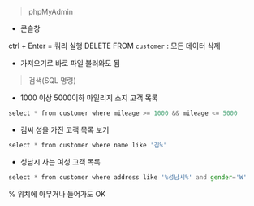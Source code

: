 > phpMyAdmin

- 콘솔창

ctrl + Enter = 쿼리 실행
DELETE FROM `customer` : 모든 데이터 삭제

- 가져오기로 바로 파일 불러와도 됨

> 검색(SQL 명령)

- 1000 이상 5000이하 마일리지 소지 고객 목록

```php
select * from customer where mileage >= 1000 && mileage <= 5000
```

- 김씨 성을 가진 고객 목록 보기

```php
select * from customer where name like '김%'
```

- 성남시 사는 여성 고객 목록

```php
select * from customer where address like '%성남시%' and gender='W'
```

% 위치에 아무거나 들어가도 OK
